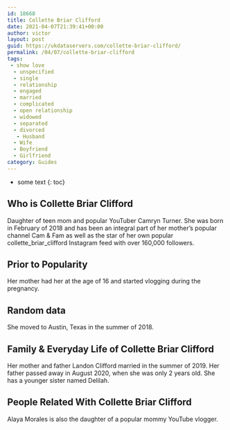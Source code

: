 ```yaml
---
id: 18668
title: Collette Briar Clifford
date: 2021-04-07T21:39:41+00:00
author: victor
layout: post
guid: https://ukdataservers.com/collette-briar-clifford/
permalink: /04/07/collette-briar-clifford
tags:
 - show love
  - unspecified
  - single
  - relationship
  - engaged
  - married
  - complicated
  - open relationship
  - widowed
  - separated
  - divorced
   - Husband
  - Wife
  - Boyfriend
  - Girlfriend
category: Guides
---
```


* some text
{: toc}


## Who is Collette Briar Clifford



Daughter of teen mom and popular YouTuber Camryn Turner. She was born in February of 2018 and has been an integral part of her mother&#8217;s popular channel Cam & Fam as well as the star of her own popular collette_briar_clifford Instagram feed with over 160,000 followers.  

                
                
                
## Prior to Popularity



Her mother had her at the age of 16 and started vlogging during the pregnancy. 

                
                
                
## Random data



She moved to Austin, Texas in the summer of 2018. 

                
                
                
## Family & Everyday Life of Collette Briar Clifford



Her mother and father Landon Clifford married in the summer of 2019. Her father passed away in August 2020, when she was only 2 years old. She has a younger sister named Delilah. 

                
                
                
## People Related With Collette Briar Clifford



Alaya Morales is also the daughter of a popular mommy YouTube vlogger.

                
              
            
          
          
          
